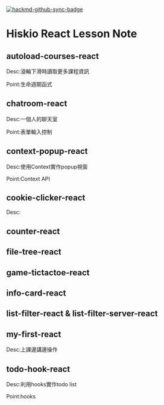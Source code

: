 [![hackmd-github-sync-badge](https://hackmd.io/KLsI-K1CTmO4MwxslG7lqA/badge)](https://hackmd.io/KLsI-K1CTmO4MwxslG7lqA)

# Hiskio React Lesson Note


## autoload-courses-react
Desc:滾輪下滑時讀取更多課程資訊

Point:生命週期函式

## chatroom-react
Desc:一個人的聊天室

Point:表單輸入控制

## context-popup-react
Desc:使用Context實作popup視窗

Point:Context API

## cookie-clicker-react
Desc:

## counter-react

## file-tree-react

## game-tictactoe-react

## info-card-react

## list-filter-react & list-filter-server-react

## my-first-react
Desc:上課邊講邊操作

## todo-hook-react
Desc:利用hooks實作todo list

Point:hooks
